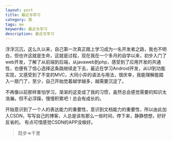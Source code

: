 ```yaml
---
layout: post
title: 最近与学习
category: 我
tags: me
keywords: 最近与学习
description: 最近与学习
---
```


浮浮沉沉，这么久以来，自己第一次真正踏上学习成为一名开发者之路，我也不明白，但也许这就是生命，这就是过程，现在我在一个多月的自学以来，初步入门了web开发，了解了从前端到后端，从javaweb到php，感受到了应用开发的共通性，也便有了信心选择这条路继续走下去，最近在学习Android开发，从UI到功能实现，又感受到了不变的MVC，大同小异的语法与用法，很庆幸，我能理解能踏入一扇门了，至少，自己开始觉着越学越多，越需要沉淀了。

不再像以前那样害怕学习，渐渐的这变成了我的习惯，虽然总会感觉需要的知识太浩瀚，但不必浮躁，慢慢积累吧！总会有成长的。

开始意识到了一个人的表达能力的重要性，意识到文档能力的重要性，所以由此加入CSDN，写写自己的博客，人总是该有那么一些时间，停下来，静静想想，好好反省的。
有点可惜感觉CSDN的APP没做好。

> 跬步=>千里
